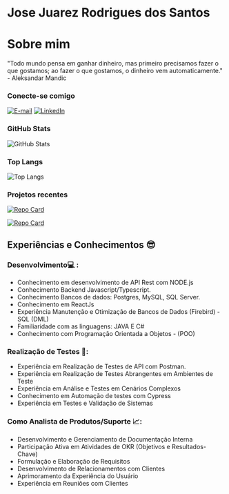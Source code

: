 # Jose Juarez Rodrigues dos Santos 

# Sobre mim

"Todo mundo pensa em ganhar dinheiro, mas primeiro precisamos fazer o que gostamos; ao fazer o que gostamos, o dinheiro vem automaticamente." - Aleksandar Mandic

### Conecte-se comigo

<!-- [![Perfil DIO](https://img.shields.io/badge/-Meu%20Perfil%20na%20DIO-30A3DC?style=for-the-badge)](https://www.dio.me/users/juniojuarez) -->
[![E-mail](https://img.shields.io/badge/-Email-000?style=for-the-badge&logo=microsoft-outlook&logoColor=E94D5F)](mailto:jjuarez.rodrigues@gmail.com)
[![LinkedIn](https://img.shields.io/badge/-LinkedIn-000?style=for-the-badge&logo=linkedin&logoColor=30A3DC)](https://www.linkedin.com/in/jose-juarez-rodrigues-dos-santos/)

### GitHub Stats

![GitHub Stats](https://github-readme-stats.vercel.app/api?username=juniorjuarez&theme=transparent&bg_color=000&border_color=30A3DC&show_icons=true&icon_color=30A3DC&title_color=E94D5F&text_color=FFF)

### Top Langs

![Top Langs](https://github-readme-stats-git-masterrstaa-rickstaa.vercel.app/api/top-langs/?username=juniorjuarez&layout=compact&bg_color=000&border_color=30A3DC&title_color=E94D5F&text_color=FFF)

### Projetos recentes

[![Repo Card](https://github-readme-stats.vercel.app/api/pin/?username=juniorjuarez&repo=url-shortener-node&bg_color=000&border_color=30A3DC&show_icons=true&icon_color=30A3DC&title_color=E94D5F&text_color=FFF)](https://github.com/juniorjuarez/url-shortener-node)

[![Repo Card](https://github-readme-stats.vercel.app/api/pin/?username=juniorjuarez&repo=GIT-FINDER&bg_color=000&border_color=30A3DC&show_icons=true&icon_color=30A3DC&title_color=E94D5F&text_color=FFF)](https://github.com/juniorjuarez/GIT-FINDER)

## Experiências e Conhecimentos 😎

### Desenvolvimento💻 :

- Conhecimento em desenvolvimento de API Rest com NODE.js
- Conhecimento Backend Javascript/Typescript.
- Conhecimento Bancos de dados: Postgres, MySQL, SQL Server.
- Conhecimento em ReactJs
- Experiência Manutenção e Otimização de Bancos de Dados (Firebird) - SQL (DML)
- Familiaridade com as linguagens: JAVA E C#
- Conhecimento com Programação Orientada a Objetos - (POO)

### Realização de Testes 📝:

- Experiência em Realização de Testes de API com Postman.
- Experiência em Realização de Testes Abrangentes em Ambientes de Teste
- Experiência em Análise e Testes em Cenários Complexos
- Conhecimento em Automação de testes com Cypress
- Experiência em Testes e Validação de Sistemas

### Como Analista de Produtos/Suporte 📈:

- Desenvolvimento e Gerenciamento de Documentação Interna
- Participação Ativa em Atividades de OKR (Objetivos e Resultados-Chave)
- Formulação e Elaboração de Requisitos
- Desenvolvimento de Relacionamentos com Clientes
- Aprimoramento da Experiência do Usuário
- Experiência em Reuniões com Clientes
